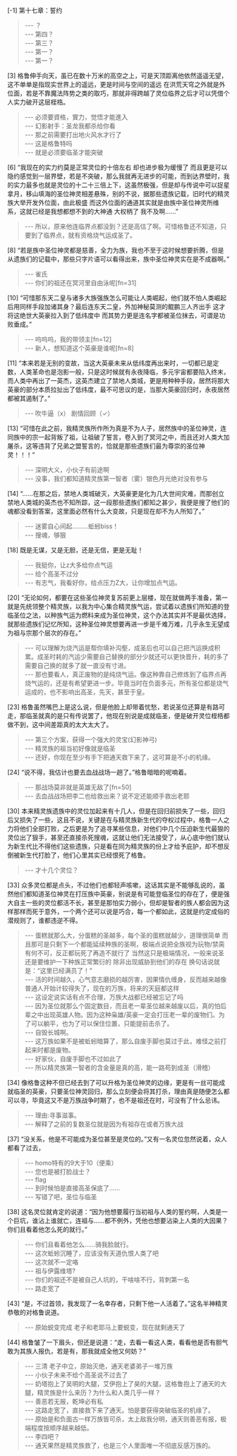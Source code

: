 
[-1] 第十七章：誓约
>--- ？<br>
>--- 第四？<br>
>--- 第三？<br>
>--- 第一？<br>
>--- 第一？<br>

[3] 格鲁伸手向天，虽已在数十万米的高空之上，可是天顶距离他依然遥遥无望，这不单单是指现实世界上的遥远，更是时间与空间的遥远 在洪荒天穹之外就是外位面，若是不靠魔法阵势之类的取巧，那就非得跨越了灵位临界之后才可以凭借个人实力破开这层桎梏。
>--- 必须要資格，實力，觉悟才能進入<br>
>--- 幻影射手：圣龙我都杀给你看<br>
>--- 那之前需要打出地火风水才行了<br>
>--- 这是格鲁特吗<br>
>--- 就是必须要临圣才能突破<br>

[6] “我现在的实力约莫是正常灵位的十倍左右 却也进步极为缓慢了 而且更是可以隐约感觉到一层界壁，若是不突破，那么我就再无进步的可能，而到达界壁时，我的实力最多也就是灵位的十二十三倍上下，这虽然极强，但是却与传说中可以捉星拿月，移山填海的圣位神灵相差悬殊，别的不说，据那些遗族记载，旧时代的精灵族大举开发外位面，由此极盛 而这外位面的通道其实就是由族中圣位神灵所维系，这就已经是我想都想不到的大神通 大权柄了 我不及啊……”
>--- 所以，原来他连临界点都没到？还是高估了啊。可惜格鲁还不知道，只要到了临界点，就有资格烧气运成圣了。<br>

[8] “若是族中圣位神灵都是慈善，全力为族，我也不至于这时候想要折腾，但是从遗族们的记载中，那些只字片语可以看得出来，族中圣位神灵实在是不成器啊。”
>--- 雀氏<br>
>--- 你们的祖还在冥河里自由泳呢[fn=31]<br>

[10] “可惜那东天二皇与诸多大族强族怎么可能让人类崛起，他们就不怕人类崛起后用同样手段加诸其身？最后连东天二皇，外加神秘莫测的鲲鹏三人齐出手 这才将这绝世大英豪拉入到了低纬度中 而其势力更是连名字都被圣位抹去，可谓是功败垂成。”
>--- 呜呜呜，我的带领主[fn=12]<br>
>--- 新人，想知道这个英豪是谁呢[fn=8]<br>

[11] “本来若是无别的变故，当这大英豪未来从低纬度再出来时，一切都已是定数，人类革命也是泡影一般，只是这时候就有永夜降临，多元宇宙都要陷入终末，而人类中再出了一英杰，这英杰建立了禁地人类城，更是用种种手段，居然将那大英豪的部分本质拉扯出了低纬度，最不可思议的是，当那大英豪回归时，永夜居然都被其遏制了。”
>--- 吹牛逼（x）
剧情回顾（✓）<br>

[13] “可惜在此之前，我精灵族所作所为真是不为人子，居然族中的圣位神灵，连同族中的宗一起背叛了祖，让祖破了誓言，卷入到了冥河之中，而且还对人类大加屠杀，这等违背了兄弟之盟誓言的，恰就是那些遗族们最为尊崇的圣位神灵！！！”
>--- 深明大义，小伙子有前途啊<br>
>--- 没事，我们都知道精灵族第一智者（雾）银色月光绝对没有参与<br>

[14] “……在那之后，禁地人类城破灭，大英豪更是化为几大世间灾难，而那创立禁地人类城的英杰也不知所踪，这一段那些遗族们都知之甚少，我便是搜了他们的魂都没看到答案，这里面必然有什么大变故，只是现在却不为人所知了。”
>--- 迷雾自心间起………蚯蚓biss！<br>
>--- 搜魂，够狠<br>

[18] 既是无谋，又是无胆，还是无信，更是无耻！
>--- 我挺你，让z大多给你点气运<br>
>--- 给个高圣不过分<br>
>--- 有志气，我看好你，给点压力Z大，让你增加点气运。<br>

[20] “无论如何，都要在这些圣位神灵复苏前更上层楼，现在就做两手准备，第一就是先统领整个精灵族，以我为中心集合精灵族气运，尝试着以遗族们所知道的登临圣位之法，以种族气运为燃料来成为圣位神灵，这个办法其实并不是最优选择，就那些遗族们记忆所知，这种圣位神灵想要再进一步是千难万难，几乎永生无望成为祖与宗那个层次的存在。”
>--- 可以理解为烧汽运是帮你填补沟壑，成圣后也可以自己把汽运换成积累。成圣时耗的汽运少需要自己替换的部分少就还可以更快晋升，耗的多了需要自己换的就多了就一直没有寸进。<br>
>--- 那也要看人，真正废物的是纯烧气运。像这种靠自己修炼到了临界点再烧气运的，还是有希望更进一步。毕竟当时在负面多元，所有圣位都是烧气运成的，也不影响出高圣，先天，甚至于皇。<br>

[23] 格鲁虽然嘴巴上是这么说，但是他脸上却带着忧愁，若说圣位还算是有路可走，那临圣就真的是只有传说罢了，他现在别说是成就临圣，便是破开灵位桎梏都做不到，这中间差距真的太大太大了。
>--- 第三个方案，获得一个强大的灵宝(幻影神弓)<br>
>--- 精灵族的祖当初好像就是临圣<br>
>--- 还好，你现在至少有手下把通天救下来了，这可算是不小的机缘。<br>

[24] “说不得，我估计也要去血战战场一趟了。”格鲁暗暗的呢喃着。
>--- 那战场莫非就是英雄无敌了[fn=50]<br>
>--- 去血战战场把李二也给救出来？说不定还能顺手救出老耶<br>

[30] 本来精灵族遗族中的灵位加起来有十几人，但是在回归前损失了一些，回归后又损失了一些，这且不说，关键是在与精灵族新生代的夺权过程中，格鲁一人之力将他们全部打败，之后更是为了追寻某些信息，对他们中几个压迫新生代最狠的灵位出了狠手，甚至还直接杀死搜魂，这就让他们无法接受了，从心底中他们就认为新生代比不得他们这些遗族，只是看在同为精灵族的份上才给予庇护，却不想反倒被新生代打脸了，他们心里其实已经恨死了格鲁。
>--- 才十几个灵位？<br>

[33] 众多灵位都是点头，不过他们也都轻声咳嗽，这话其实是不能够乱说的，虽然他们都知道圣位神灵在打压族中英豪，别说是有可能登临圣位的存在了，便是强大自主一些的灵位都活不长，甚至是那怕实力弱小，但却是智者的族人都会因为这样那样而死于意外，一个两个还可以说是巧合，每一个都如此，这就是约定成俗的潜规则了，谁都违逆不得。
>--- 蛋糕就那么大，分蛋糕的圣越多，每个圣的蛋糕就越少，道理很简单
而且那可是只剩下一个都能延续种族的圣啊，极端点说把全族视为玩物/禁脔有何不可，反正都玩死了再造不就行了
当然这只是极端情况，一般来说圣还是要维护一下种族正常繁衍的
除非出现威胁到他们的存在
换句话说就是：“这里已经满员了！”<br>
>--- 活的时间越久，心气意志磨损的越厉害，因果情仇缠身，反而越来越像普通人开始计较得失了，现在的万族，将来的天庭都这样<br>
>--- 这设定说实话有点不合理，万族大战都已经被忘记了吗<br>
>--- 因为圣位就那么个固定数目，而且老一辈圣位越来越废以后，真的怕后辈之中出现英雄人物。因为这种枭雄/英豪一定会打压老一辈的废物们。为了可以躺平，也为了可以保住位置，只能提前击杀了。<br>
>--- 自毁长城啊。<br>
>--- 这万族如果不是被蚯蚓暗算了，那么自废手脚也莫过于此，难怪之前打起来时都是废物。<br>
>--- 好家伙，自废手脚也不过如此了<br>
>--- 所以精灵族第一智者的含金量是真的高，能一路苟到成圣（滑稽）<br>

[34] 像格鲁这种不但已经去到了可以升格为圣位神灵的边缘，更是有一丝可能成就临圣的英豪，只要圣位神灵回归，那么立刻便会将其打杀，理由真是随便怎么都可以寻，毕竟这又不是万族战争时期了，也不是祖还在时，可没有了什么忌讳。
>--- 理由:寻事滋事。<br>
>--- 解释了之前的复数圣位就是因为有祖存在或者万族大战<br>

[37] “没关系，他是不可能成为圣位甚至是灵位的。”又有一名灵位忽然说着，众人都看了过去，
>--- homo特有的9大于10（便乘）<br>
>--- 您也是被打脸战士？<br>
>--- flag<br>
>--- 到时候怕是直接高圣保底了……<br>
>--- 写错了吧，圣位与临圣<br>

[38] 这名灵位就肯定的说道：“因为他想要履行当初祖与人类的誓约啊，人类是一个巨坑，谁沾上谁就亡，连祖与……都不例外，凭他也想要沾染上人类的大因果？你们且看着他怎么死的就行。”
>--- 你们且看着他怎么……骑我脸就行。<br>
>--- 这次蚯蚓沉睡了，应该没有天道仇恨人类了吧<br>
>--- 这次就不一定咯<br>
>--- 祖与伊露维塔?<br>
>--- 你们的祖还不是被自己人坑的，干啥啥不行，背刺第一名<br>
>--- 路走宽了<br>

[43] “是，不过首领，我发现了一名幸存者，只剩下他一人活着了。”这名半神精灵恭敬的对格鲁说道。
>--- 原始蜕变完成 老子和老耶马上要蜕变，现在就剩通天了<br>

[44] 格鲁皱了一下眉头，但还是说道：“走，去看一看这人类，看看他是否有胆气敢为其族人报仇，若是有，那我就成全他又何妨？”
>--- 三清 老子中立，原始灭绝，通天老婆弟子一堆万族<br>
>--- 小伙子未来不给个高圣说不过去了<br>
>--- 奶塔抱上了吴明的大腿，艾伊抱上了昊的大腿，这格鲁抱上了通天的大腿，精灵族是什么来历？为什么和人类几乎一样？<br>
>--- 善恶若无报，乾坤必有私<br>
>--- 这路走宽了，直接救下来了通天。怕是要获得突破临圣的机缘了。<br>
>--- 原始是和负面古一样万族皆可杀，太上敌我分明，通天则善恶有报，极端程度按顺序越来越低。<br>
>--- 李四吧？<br>
>--- 通天果然是精灵族救了，也是三个人里面唯一不彻底反感万族的。<br>
